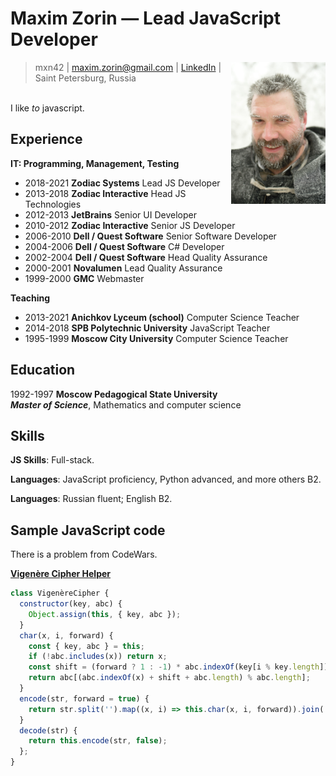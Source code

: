 # Maxim Zorin — **Lead JavaScript Developer**
<img align="right" width="30%" src="mxn42-photo.jpg">

<blockquote>
mxn42 | <a href="mailto:maxim.zorin@gmail.com">maxim.zorin@gmail.com</a> | <a href="https://www.linkedin.com/in/maximzorin/">LinkedIn</a> | Saint Petersburg, Russia
</blockquote>

\
I like _to_ javascript.

## Experience

**IT: Programming, Management, Testing**
- 2018-2021 **Zodiac Systems** Lead JS Developer
- 2013-2018 **Zodiac Interactive** Head JS Technologies
- 2012-2013 **JetBrains** Senior UI Developer
- 2010-2012 **Zodiac Interactive** Senior JS Developer
- 2006-2010 **Dell / Quest Software** Senior Software Developer
- 2004-2006 **Dell / Quest Software** C# Developer
- 2002-2004 **Dell / Quest Software** Head Quality Assurance
- 2000-2001 **Novalumen** Lead Quality Assurance
- 1999-2000 **GMC** Webmaster

**Teaching**
- 2013-2021 **Anichkov Lyceum (school)** Computer Science Teacher
- 2014-2018 **SPB Polytechnic University** JavaScript Teacher
- 1995-1999 **Moscow City University** Computer Science Teacher

## Education

1992-1997 **Moscow Pedagogical State University** \
_**Master of Science**_, Mathematics and computer science

## Skills

**JS Skills**: Full-stack.

**Languages**: JavaScript proficiency, Python advanced, and more others B2.

**Languages**: Russian fluent; English B2.

## Sample JavaScript code

There is a problem from CodeWars.

**[Vigenère Cipher Helper](https://www.codewars.com/kata/52d1bd3694d26f8d6e0000d3)**
```javascript
class VigenèreCipher {
  constructor(key, abc) {
    Object.assign(this, { key, abc });
  }
  char(x, i, forward) {
    const { key, abc } = this;
    if (!abc.includes(x)) return x;
    const shift = (forward ? 1 : -1) * abc.indexOf(key[i % key.length]);
    return abc[(abc.indexOf(x) + shift + abc.length) % abc.length];
  }
  encode(str, forward = true) {
    return str.split('').map((x, i) => this.char(x, i, forward)).join('');
  }
  decode(str) {
    return this.encode(str, false);
  };
}
```
